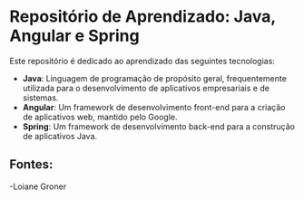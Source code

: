 # Repositório de Aprendizado: Java, Angular e Spring

Este repositório é dedicado ao aprendizado das seguintes tecnologias:

- **Java**: Linguagem de programação de propósito geral, frequentemente utilizada para o desenvolvimento de aplicativos empresariais e de sistemas.
- **Angular**: Um framework de desenvolvimento front-end para a criação de aplicativos web, mantido pelo Google.
- **Spring**: Um framework de desenvolvimento back-end para a construção de aplicativos Java.

## Fontes: 
 -Loiane Groner
